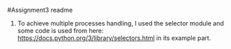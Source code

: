 #Assignment3 readme
1. To achieve multiple processes handling, I used the selector module and some code is used from here:
https://docs.python.org/3/library/selectors.html in its example part.